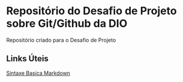 # Repositório do Desafio de Projeto sobre Git/Github da DIO <br>
Repositório críado para o Desafio de Projeto

## Links Úteis
[Sintaxe Basica Markdown](https://www.markdownguide.org/basic-syntax/)
